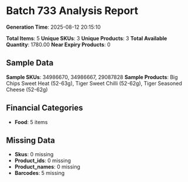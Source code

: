 # Batch 733 Analysis Report

**Generation Time**: 2025-08-12 20:15:10

**Total Items**: 5
**Unique SKUs**: 3
**Unique Products**: 3
**Total Available Quantity**: 1780.00
**Near Expiry Products**: 0

## Sample Data
**Sample SKUs**: 34986670, 34986667, 29087828
**Sample Products**: Big Chips Sweet Heat (52-63g), Tiger Sweet Chilli (52-62g), Tiger Seasoned Cheese (52-62g)

## Financial Categories
- **Food**: 5 items

## Missing Data
- **Skus**: 0 missing
- **Product_ids**: 0 missing
- **Product_names**: 0 missing
- **Barcodes**: 5 missing

